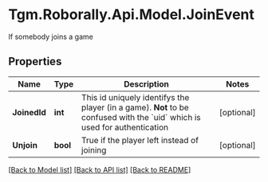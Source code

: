 # Tgm.Roborally.Api.Model.JoinEvent
If somebody joins a game
## Properties

Name | Type | Description | Notes
------------ | ------------- | ------------- | -------------
**JoinedId** | **int** | This id uniquely identifys the player (in a game).   **Not** to be confused with the &#x60;uid&#x60; which is used for authentication | [optional] 
**Unjoin** | **bool** | True if the player left instead of joining | [optional] 

[[Back to Model list]](../README.md#documentation-for-models) [[Back to API list]](../README.md#documentation-for-api-endpoints) [[Back to README]](../README.md)


